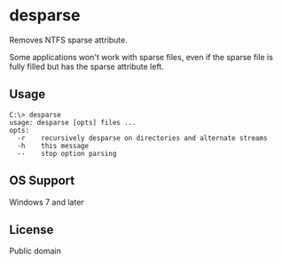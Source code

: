 # desparse
Removes NTFS sparse attribute.

Some applications won't work with sparse files, even if the sparse file is fully filled but has the sparse attribute left.

## Usage
```
C:\> desparse
usage: desparse [opts] files ...
opts:
  -r    recursively desparse on directories and alternate streams
  -h    this message
  --    stop option parsing
```

## OS Support
Windows 7 and later

## License
Public domain
